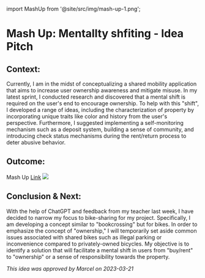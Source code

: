 import MashUp from '@site/src/img/mash-up-1.png';

# Mash Up: Mentallty shfiting - Idea Pitch

## Context:

Currently, I am in the midst of conceptualizing a shared mobility application that aims to increase user ownership awareness and mitigate misuse. In my latest sprint, I conducted research and discovered that a mental shift is required on the user's end to encourage ownership. To help with this "shift", I developed a range of ideas, including the characterization of property by incorporating unique traits like color and history from the user's perspective. Furthermore, I suggested implementing a self-monitoring mechanism such as a deposit system, building a sense of community, and introducing check status mechanisms during the rent/return process to deter abusive behavior.

## Outcome:

Mash Up
<a href="https://excalidraw.com/#json=gWHdLfwvdHqrZ21LAyp91,sydONAV7yHzrxjGAeKXPZg"> <u>Link</u></a>
<img src={MashUp} />

## Conclusion & Next:

With the help of ChatGPT and feedback from my teacher last week, I have decided to narrow my focus to bike-sharing for my project. Specifically, I am developing a concept similar to "bookcrossing" but for bikes. In order to emphasize the concept of "ownership," I will temporarily set aside common issues associated with shared bikes such as illegal parking or inconvenience compared to privately-owned bicycles. My objective is to identify a solution that will facilitate a mental shift in users from "buy/rent" to "ownership" or a sense of responsibility towards the property.

_This idea was approved by Marcel on 2023-03-21_
